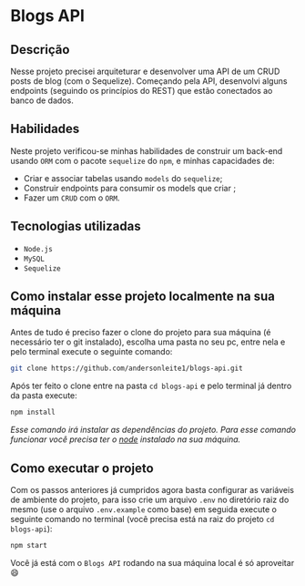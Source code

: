 # Blogs API

## Descrição 

Nesse projeto precisei arquiteturar e desenvolver uma API de um CRUD posts de blog (com o Sequelize). Começando pela API, desenvolvi alguns endpoints (seguindo os princípios do REST) que estão conectados ao banco de dados.

## Habilidades

Neste projeto verificou-se minhas habilidades de construir um back-end usando `ORM` com o pacote `sequelize` do `npm`, e minhas capacidades de:
 - Criar e associar tabelas usando `models` do `sequelize`;
 - Construir endpoints para consumir os models que criar ;
 - Fazer um `CRUD` com o `ORM`.

## Tecnologias utilizadas

- `Node.js`
- `MySQL`
- `Sequelize`

## Como instalar esse projeto localmente na sua máquina

Antes de tudo é preciso fazer o clone do projeto para sua máquina (é necessário ter o git instalado), escolha uma pasta no seu pc, entre nela e pelo terminal execute o seguinte comando: 


```bash
git clone https://github.com/andersonleite1/blogs-api.git 
```
Após ter feito o clone entre na pasta `cd blogs-api` e pelo terminal já dentro da pasta execute: 

```bash 
npm install 
```

*Esse comando irá instalar as dependências do projeto. Para esse comando funcionar você precisa ter o [node](https://nodejs.org/) instalado na sua máquina.* 

## Como executar o projeto 

Com os passos anteriores já cumpridos agora basta configurar as variáveis de ambiente do projeto, para isso crie um arquivo `.env` no diretório raiz do mesmo (use o arquivo `.env.example` como base) em seguida execute o seguinte comando no terminal (você precisa está na raiz do projeto `cd blogs-api`): 

```bash 
npm start 
```

Você já está com o `Blogs API`  rodando na sua máquina local é só aproveitar :smile: 